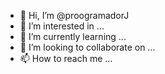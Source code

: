 - 👋 Hi, I’m @proogramadorJ
- 👀 I’m interested in ...
- 🌱 I’m currently learning ...
- 💞️ I’m looking to collaborate on ...
- 📫 How to reach me ...

<!---
proogramadorJ/proogramadorJ is a ✨ special ✨ repository because its `README.md` (this file) appears on your GitHub profile.
You can click the Preview link to take a look at your changes.
--->
